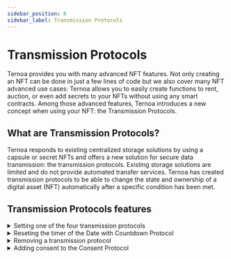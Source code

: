 ```yaml
---
sidebar_position: 6
sidebar_label: Transmission Protocols
---
```


# Transmission Protocols

Ternoa provides you with many advanced NFT features. Not only creating an NFT can be done in just a few lines of code but we also cover many NFT advanced use cases: Ternoa allows you to easily create functions to rent, auction, or even add secrets to your NFTs without using any smart contracts. Among those advanced features, Ternoa introduces a new concept when using your NFT: the Transmission Protocols.

## What are Transmission Protocols?

Ternoa responds to existing centralized storage solutions by using a capsule or secret NFTs and offers a new solution for secure data transmission: the transmission protocols. Existing storage solutions are limited and do not provide automated transfer services. Ternoa has created transmission protocols to be able to change the state and ownership of a digital asset (NFT) automatically after a specific condition has been met.

## Transmission Protocols features

<details className="toggle">
  <summary>Setting one of the four transmission protocols</summary>
   <ul>
        <li>AtBlock: The Date Protocol </li>
        <li>AtBlockWithReset: The Date with countdown reset Protocol </li>
        <li>OnConsent: The Consent Protocol </li>
        <li>OnConsentAtBlock: The Consent at Date Protocol </li>
    </ul>
    <a to="/for-developers/guides/transmission/set-protocol" className='button purpleBtn noUnderline my2'>
      View code
    </a>
</details>

<details className="toggle">
  <summary>Reseting the timer of the Date with Countdown Protocol</summary>
  <div>
    It resets the timer countdown for AtBlockWithReset (Date with countdown) protocol.
  </div>
</details>

<details className="toggle">
  <summary>Removing a transmission protocol</summary>
  <div>
    It removes a transmission protocol from an NFT.
  </div>
</details>

<details className="toggle">
  <summary>Adding consent to the Consent Protocol</summary>
  <div>
    It adds user consent to transmit the NFT: for users specified in the account list.
  </div>
</details>

